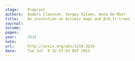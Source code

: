 ```yaml
---
stage:    Preprint
authors:  Anders Claesson, Sergey Kitaev, Anna de Mier
title:    An involution on bicubic maps and β(0,1)-trees
journal:  
volume:   
pages:    
year:     2012
note:     
url:      http://arxiv.org/abs/1210.3219
date:     Tue Jul  9 22:57:53 BST 2013
---
```

